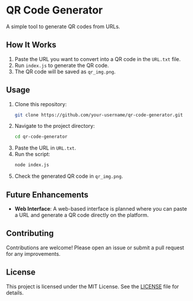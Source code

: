 # QR Code Generator

A simple tool to generate QR codes from URLs.

## How It Works

1. Paste the URL you want to convert into a QR code in the `URL.txt` file.
2. Run `index.js` to generate the QR code.
3. The QR code will be saved as `qr_img.png`.

## Usage

1. Clone this repository:
   ```bash
   git clone https://github.com/your-username/qr-code-generator.git
   ```
2. Navigate to the project directory:
   ```bash
   cd qr-code-generator
   ```
3. Paste the URL in `URL.txt`.
4. Run the script:
   ```bash
   node index.js
   ```
5. Check the generated QR code in `qr_img.png`.

## Future Enhancements

- **Web Interface**: A web-based interface is planned where you can paste a URL and generate a QR code directly on the platform.

## Contributing

Contributions are welcome! Please open an issue or submit a pull request for any improvements.

## License

This project is licensed under the MIT License. See the [LICENSE](LICENSE) file for details.
```
